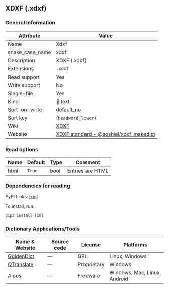 ## XDXF (.xdxf)

### General Information

| Attribute       | Value                                                                                                          |
| --------------- | -------------------------------------------------------------------------------------------------------------- |
| Name            | Xdxf                                                                                                           |
| snake_case_name | xdxf                                                                                                           |
| Description     | XDXF (.xdxf)                                                                                                   |
| Extensions      | `.xdxf`                                                                                                        |
| Read support    | Yes                                                                                                            |
| Write support   | No                                                                                                             |
| Single-file     | Yes                                                                                                            |
| Kind            | 📝 text                                                                                                         |
| Sort-on-write   | default_no                                                                                                     |
| Sort key        | (`headword_lower`)                                                                                             |
| Wiki            | [XDXF](https://en.wikipedia.org/wiki/XDXF)                                                                     |
| Website         | [XDXF standard - @soshial/xdxf_makedict](https://github.com/soshial/xdxf_makedict/tree/master/format_standard) |

### Read options

| Name | Default | Type | Comment          |
| ---- | ------- | ---- | ---------------- |
| html | `True`  | bool | Entries are HTML |

### Dependencies for reading

PyPI Links: [lxml](https://pypi.org/project/lxml)

To install, run:

```sh
pip3 install lxml
```


### Dictionary Applications/Tools

| Name & Website                               | Source code | License     | Platforms                    |
| -------------------------------------------- | ----------- | ----------- | ---------------------------- |
| [GoldenDict](http://goldendict.org/)         | ―           | GPL         | Linux, Windows               |
| [QTranslate](https://quest-app.appspot.com/) | ―           | Proprietary | Windows                      |
| [Alpus](https://alpusapp.com/)               | ―           | Freeware    | Windows, Mac, Linux, Android |
